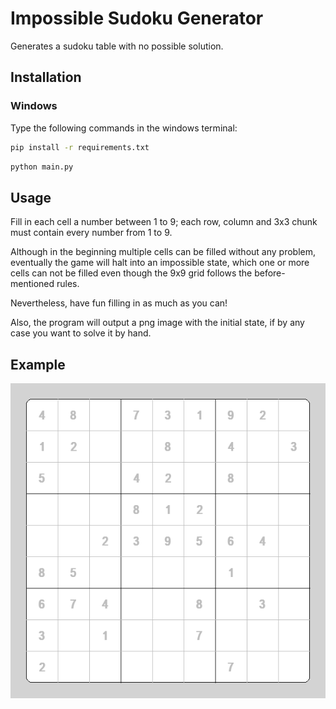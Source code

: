 # Impossible Sudoku Generator

Generates a sudoku table with no possible solution.

## Installation

### Windows

Type the following commands in the windows terminal:

```bash
pip install -r requirements.txt
```

```bash
python main.py
```

## Usage

Fill in each cell a number between 1 to 9; each row, column and 3x3 chunk must contain every number from 1 to 9.

Although in the beginning multiple cells can be filled without any problem, eventually the game will halt into an impossible state, which one or more cells can not be filled even though the 9x9 grid follows the before-mentioned rules.

Nevertheless, have fun filling in as much as you can!

Also, the program will output a png image with the initial state, if by any case you want to solve it by hand.

## Example

![Sudoku Example](output.png)
